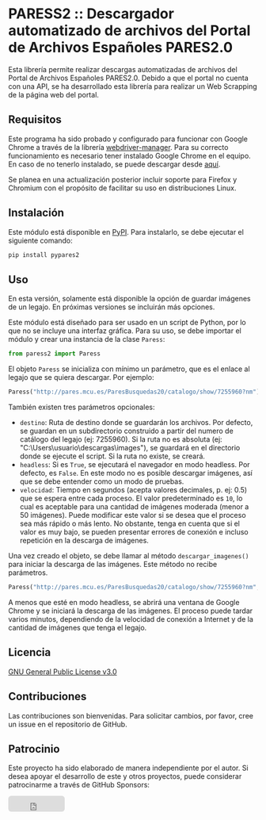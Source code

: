# PARESS2 :: Descargador automatizado de archivos del Portal de Archivos Españoles PARES2.0

Esta librería permite realizar descargas automatizadas de archivos del Portal de Archivos Españoles PARES2.0. Debido a que el portal no cuenta con una API, se ha desarrollado esta librería para realizar un Web Scrapping de la página web del portal.

## Requisitos

Este programa ha sido probado y configurado para funcionar con Google Chrome a través de la librería [webdriver-manager](https://pypi.org/project/webdriver-manager/). Para su correcto funcionamiento es necesario tener instalado Google Chrome en el equipo. En caso de no tenerlo instalado, se puede descargar desde [aquí](https://www.google.com/intl/es/chrome/).

Se planea en una actualización posterior incluir soporte para Firefox y Chromium con el propósito de facilitar su uso en distribuciones Linux.

## Instalación

Este módulo está disponible en [PyPI](https://pypi.org/project/pypares2/). Para instalarlo, se debe ejecutar el siguiente comando:

```bash
pip install pypares2
```

## Uso

En esta versión, solamente está disponible la opción de guardar imágenes de un legajo. En próximas versiones se incluirán más opciones.

Este módulo está diseñado para ser usado en un script de Python, por lo que no se incluye una interfaz gráfica. Para su uso, se debe importar el módulo y crear una instancia de la clase `Paress`:

```python
from paress2 import Paress
```

El objeto `Paress` se inicializa con mínimo un parámetro, que es el enlace al legajo que se quiera descargar. Por ejemplo:

```python
Paress("http://pares.mcu.es/ParesBusquedas20/catalogo/show/7255960?nm")
```

También existen tres parámetros opcionales:

- `destino`: Ruta de destino donde se guardarán los archivos. Por defecto, se guardan en un subdirectorio construido a partir del numero de catálogo del legajo (ej: 7255960). Si la ruta no es absoluta (ej: "C:\Users\usuario\descargas\images"), se guardará en el directorio donde se ejecute el script. Si la ruta no existe, se creará.
- `headless`: Si es `True`, se ejecutará el navegador en modo headless. Por defecto, es `False`. En este modo no es posible descargar imágenes, así que se debe entender como un modo de pruebas.
- `velocidad`: Tiempo en segundos (acepta valores decimales, p. ej: 0.5) que se espera entre cada proceso. El valor predeterminado es `10`, lo cual es aceptable para una cantidad de imágenes moderada (menor a 50 imágenes). Puede modificar este valor si se desea que el proceso sea más rápido o más lento. No obstante, tenga en cuenta que si el valor es muy bajo, se pueden presentar errores de conexión e incluso repetición en la descarga de imágenes.

Una vez creado el objeto, se debe llamar al método `descargar_imagenes()` para iniciar la descarga de las imágenes. Este método no recibe parámetros.

```python
Paress("http://pares.mcu.es/ParesBusquedas20/catalogo/show/7255960?nm", destino="C:\Users\usuario\descargas\images", velocidad=1).descargar_imagenes()
```

A menos que esté en modo headless, se abrirá una ventana de Google Chrome y se iniciará la descarga de las imágenes. El proceso puede tardar varios minutos, dependiendo de la velocidad de conexión a Internet y de la cantidad de imágenes que tenga el legajo.

## Licencia

[GNU General Public License v3.0](https://www.gnu.org/licenses/gpl-3.0.html)

## Contribuciones

Las contribuciones son bienvenidas. Para solicitar cambios, por favor, cree un issue en el repositorio de GitHub.

## Patrocinio

Este proyecto ha sido elaborado de manera independiente por el autor. Si desea apoyar el desarrollo de este y otros proyectos, puede considerar patrocinarme a través de GitHub Sponsors:

<iframe src="https://github.com/sponsors/jairomelo/button" title="Sponsor jairomelo" height="32" width="114" style="border: 0; border-radius: 6px;"></iframe>

